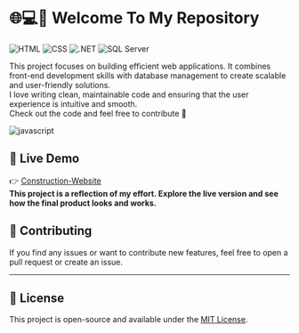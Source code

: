 # 🌐💻🧩 Welcome To My Repository

![HTML](https://img.shields.io/badge/HTML5-E34F26?style=flat&logo=html5&logoColor=white)
![CSS](https://img.shields.io/badge/CSS3-1572B6?style=flat&logo=css3&logoColor=white)
![.NET](https://img.shields.io/badge/.NET-512BD4?style=flat&logo=dotnet&logoColor=white)
![SQL Server](https://img.shields.io/badge/SQL%20Server-CC2927?style=flat&logo=microsoftsqlserver&logoColor=white)

This project focuses on building efficient web applications. It combines front-end development skills with database management to create scalable and user-friendly solutions.  
I love writing clean, maintainable code and ensuring that the user experience is intuitive and smooth.  
Check out the code and feel free to contribute 🚀

![javascript](https://user-images.githubusercontent.com/97255802/158096794-c7b7130b-a85b-44aa-9c07-eb46e54c4c22.gif)

## 🔗 Live Demo  
👉 [Construction-Website](https://jhonnfy.github.io/Construction-Website/)  
**This project is a reflection of my effort. Explore the live version and see how the final product looks and works.**

## 🤝 Contributing

If you find any issues or want to contribute new features, feel free to open a pull request or create an issue.

---

## 📄 License

This project is open-source and available under the [MIT License](LICENSE).
